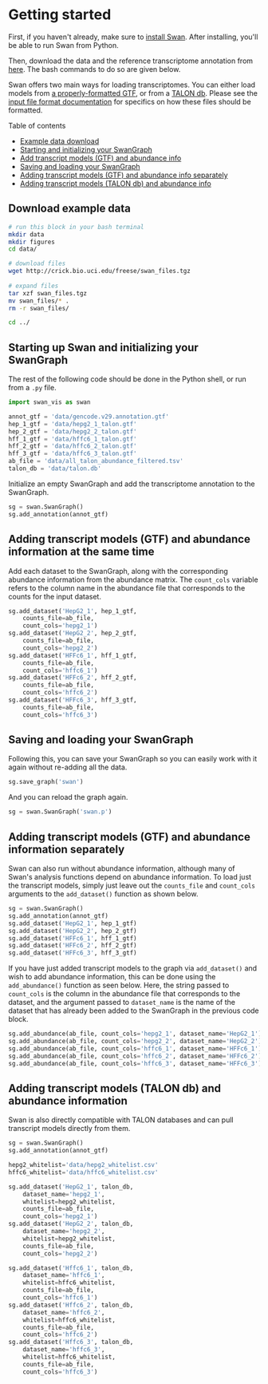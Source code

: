 # Getting started

First, if you haven't already, make sure to [install Swan](../#installation). After installing, you'll be able to run Swan from Python.

Then, download the data and the reference transcriptome annotation from [here](http://crick.bio.uci.edu/freese/swan_files/). The bash commands to do so are given below.

Swan offers two main ways for loading transcriptomes. You can either load models from [a properly-formatted GTF](getting_started.md#adding-transcript-models-gtf-and-abundance-information-at-the-same-time), or from a [TALON db](getting_started.md#adding-transcript-models-talon-db-and-abundance-information).
Please see the [input file format documentation](../faqs/file_formats.md) for specifics on how these files should be formatted. 

Table of contents

* [Example data download](getting_started.md#download-example-data)
* [Starting and initializing your SwanGraph](getting_started.md#starting-up-swan-and-initializing-your-swangraph)
* [Add transcript models \(GTF\) and abundance info](getting_started.md#adding-transcript-models-gtf-and-abundance-information-at-the-same-time)
* [Saving and loading your SwanGraph](getting_started.md#saving-and-loading-your-swangraph)
* [Adding transcript models \(GTF\) and abundance info separately](getting_started.md#adding-transcript-models-gtf-and-abundance-information-separately)
* [Adding transcript models \(TALON db\) and abundance info](getting_started.md#adding-transcript-models-talon-db-and-abundance-information)

## Download example data

```bash
# run this block in your bash terminal
mkdir data
mkdir figures
cd data/

# download files
wget http://crick.bio.uci.edu/freese/swan_files.tgz
    
# expand files 
tar xzf swan_files.tgz
mv swan_files/* .
rm -r swan_files/

cd ../
```

## Starting up Swan and initializing your SwanGraph

The rest of the following code should be done in the Python shell, or run from a `.py` file. 

```python
import swan_vis as swan

annot_gtf = 'data/gencode.v29.annotation.gtf'
hep_1_gtf = 'data/hepg2_1_talon.gtf'
hep_2_gtf = 'data/hepg2_2_talon.gtf'
hff_1_gtf = 'data/hffc6_1_talon.gtf'
hff_2_gtf = 'data/hffc6_2_talon.gtf'
hff_3_gtf = 'data/hffc6_3_talon.gtf'
ab_file = 'data/all_talon_abundance_filtered.tsv'
talon_db = 'data/talon.db'
```

Initialize an empty SwanGraph and add the transcriptome annotation to the SwanGraph.

```python
sg = swan.SwanGraph()
sg.add_annotation(annot_gtf)
```

## Adding transcript models \(GTF\) and abundance information at the same time

Add each dataset to the SwanGraph, along with the corresponding abundance information from the abundance matrix. The `count_cols` variable refers to the column name in the abundance file that corresponds to the counts for the input dataset.

```python
sg.add_dataset('HepG2_1', hep_1_gtf,
    counts_file=ab_file,
    count_cols='hepg2_1')
sg.add_dataset('HepG2_2', hep_2_gtf,
    counts_file=ab_file,
    count_cols='hepg2_2')
sg.add_dataset('HFFc6_1', hff_1_gtf,
    counts_file=ab_file,
    count_cols='hffc6_1')
sg.add_dataset('HFFc6_2', hff_2_gtf,
    counts_file=ab_file,
    count_cols='hffc6_2')
sg.add_dataset('HFFc6_3', hff_3_gtf,
    counts_file=ab_file,
    count_cols='hffc6_3')
```

## Saving and loading your SwanGraph

Following this, you can save your SwanGraph so you can easily work with it again without re-adding all the data.

```python
sg.save_graph('swan')
```

And you can reload the graph again.

```python
sg = swan.SwanGraph('swan.p')
```

## Adding transcript models \(GTF\) and abundance information separately

Swan can also run without abundance information, although many of Swan's analysis functions depend on abundance information. To load just the transcript models, simply just leave out the `counts_file` and `count_cols` arguments to the `add_dataset()` function as shown below.

```python
sg = swan.SwanGraph()
sg.add_annotation(annot_gtf)
sg.add_dataset('HepG2_1', hep_1_gtf)
sg.add_dataset('HepG2_2', hep_2_gtf)
sg.add_dataset('HFFc6_1', hff_1_gtf)
sg.add_dataset('HFFc6_2', hff_2_gtf)
sg.add_dataset('HFFc6_3', hff_3_gtf)
```

If you have just added transcript models to the graph via `add_dataset()` and wish to add abundance information, this can be done using the `add_abundance()` function as seen below. Here, the string passed to `count_cols` is the column in the abundance file that corresponds to the dataset, and the argument passed to `dataset_name` is the name of the dataset that has already been added to the SwanGraph in the previous code block.

```python
sg.add_abundance(ab_file, count_cols='hepg2_1', dataset_name='HepG2_1')
sg.add_abundance(ab_file, count_cols='hepg2_2', dataset_name='HepG2_2')
sg.add_abundance(ab_file, count_cols='hffc6_1', dataset_name='HFFc6_1')
sg.add_abundance(ab_file, count_cols='hffc6_2', dataset_name='HFFc6_2')
sg.add_abundance(ab_file, count_cols='hffc6_3', dataset_name='HFFc6_3')
```

## Adding transcript models \(TALON db\) and abundance information

Swan is also directly compatible with TALON databases and can pull transcript models directly from them.

```python
sg = swan.SwanGraph()
sg.add_annotation(annot_gtf)

hepg2_whitelist='data/hepg2_whitelist.csv'
hffc6_whitelist='data/hffc6_whitelist.csv'
```

```python
sg.add_dataset('HepG2_1', talon_db,
    dataset_name='hepg2_1',
    whitelist=hepg2_whitelist,
    counts_file=ab_file,
    count_cols='hepg2_1')
sg.add_dataset('HepG2_2', talon_db,
    dataset_name='hepg2_2',
    whitelist=hepg2_whitelist,
    counts_file=ab_file,
    count_cols='hepg2_2')

sg.add_dataset('Hffc6_1', talon_db,
    dataset_name='hffc6_1',
    whitelist=hffc6_whitelist,
    counts_file=ab_file,
    count_cols='hffc6_1')
sg.add_dataset('Hffc6_2', talon_db,
    dataset_name='hffc6_2',
    whitelist=hffc6_whitelist,
    counts_file=ab_file,
    count_cols='hffc6_2')
sg.add_dataset('Hffc6_3', talon_db,
    dataset_name='hffc6_3',
    whitelist=hffc6_whitelist,
    counts_file=ab_file,
    count_cols='hffc6_3')
```

